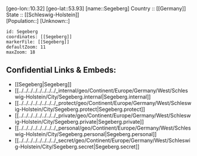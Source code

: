 ﻿---
location: [53.93,10.32] 
mapzoom: [7,12] 
mapmarker: city 
type: City
tags:
- geo/City


SpocWebEntityId: 34175
isDeleted: false
confidential: public

---
[geo-lon::10.32] 
[geo-lat::53.93] 
[name::Segeberg] 
Country :: [[Germany]]  
State :: [[Schleswig-Holstein]]  
[Population::] 
[Unknown::] 


```leaflet
id: Segeberg
coordinates: [[Segeberg]] 
markerFile: [[Segeberg]] 
defaultZoom: 11 
maxZoom: 18
```


## Confidential Links & Embeds: 
- [[Segeberg|Segeberg]]  
- [[../../../../../../../../_internal/geo/Continent/Europe/Germany/West/Schleswig-Holstein/City/Segeberg.internal|Segeberg.internal]] 
- [[../../../../../../../../_protect/geo/Continent/Europe/Germany/West/Schleswig-Holstein/City/Segeberg.protect|Segeberg.protect]] 
- [[../../../../../../../../_private/geo/Continent/Europe/Germany/West/Schleswig-Holstein/City/Segeberg.private|Segeberg.private]] 
- [[../../../../../../../../_personal/geo/Continent/Europe/Germany/West/Schleswig-Holstein/City/Segeberg.personal|Segeberg.personal]] 
- [[../../../../../../../../_secret/geo/Continent/Europe/Germany/West/Schleswig-Holstein/City/Segeberg.secret|Segeberg.secret]] 
